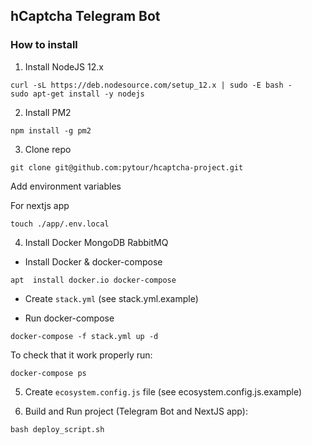 ## hCaptcha Telegram Bot

### How to install

1. Install NodeJS 12.x

```
curl -sL https://deb.nodesource.com/setup_12.x | sudo -E bash -
sudo apt-get install -y nodejs
```

2. Install PM2

`npm install -g pm2`

3. Clone repo

`git clone git@github.com:pytour/hcaptcha-project.git`

Add environment variables

For nextjs app

`touch ./app/.env.local`



4. Install Docker MongoDB RabbitMQ

- Install Docker & docker-compose

`apt  install docker.io docker-compose`

- Create `stack.yml` (see stack.yml.example)

- Run docker-compose

```docker-compose -f stack.yml up -d```

To check that it work properly run: 

```docker-compose ps```

5. Create `ecosystem.config.js` file (see ecosystem.config.js.example) 

6. Build and Run project (Telegram Bot and NextJS app): 

`bash deploy_script.sh`